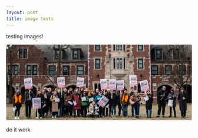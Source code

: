 ```yaml
---
layout: post
title: image tests
---
```

testing images!

![today we tested images](/assets/uploads/temp-front-picture.jpg "testing images")

do it work